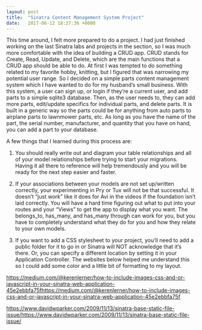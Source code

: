 ```yaml
---
layout: post
title:  "Sinatra Content Management System Project"
date:   2017-06-12 18:27:36 +0000
---
```



This time around, I felt more prepared to do a project. I had just finished working on the last Sinatra labs and projects in the section, so I was much more comfortable with the idea of building a CRUD app. CRUD stands for Create, Read, Update, and Delete, which are the main functions that a CRUD app should be able to do. At first I was tempted to do something related to my favorite hobby, knitting, but I figured that was narrowing my potential user range. So I decided on a simple parts content management system which I have wanted to do for my husband’s small business. With this system, a user can sign up, or login if they’re a current user, and add parts to a simple sqlite3 database. Then, as the user needs to, they can add more parts, edit/update specifics for individual parts, and delete parts. It is built in a generic way so the parts could be for anything from auto parts to airplane parts to lawnmower parts, etc. As long as you have the name of the part, the serial number, manufacturer, and quantity that you have on hand, you can add a part to your database.

A few things that I learned during this process are:

1. You should really write out and diagram your table relationships and all of your model relationships before trying to start your migrations. Having it all there to reference will help tremendously and you will be ready for the next step easier and faster.

2. If your associations between your models are not set up/written correctly, your experimenting in Pry or Tux will not be that successful. It doesn’t “just work” like it does for Avi in the videos if the foundation isn’t laid correctly. You will have a hard time figuring out what to put into your routes and your “Views” to get the app to display what you want. The belongs_to, has_many, and has_many through can work for you, but you have to completely understand what they do for you and how they relate to your own models. 

3. If you want to add a CSS stylesheet to your project, you’ll need to add a public folder for it to go in or Sinatra will NOT acknowledge that it’s there. Or, you can specify a different location by setting it in your Application Controller. The websites below helped me understand this so I could add some color and a little bit of formatting to my layout.

https://medium.com/@kerenlerner/how-to-include-images-css-and-or-javascript-in-your-sinatra-web-application-45e2ebbfa75fhttps://medium.com/@kerenlerner/how-to-include-images-css-and-or-javascript-in-your-sinatra-web-application-45e2ebbfa75f

https://www.davidwparker.com/2009/11/13/sinatra-base-static-file-issue/https://www.davidwparker.com/2009/11/13/sinatra-base-static-file-issue/
